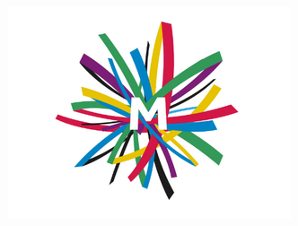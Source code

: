 <p align="center"> <img src= "https://github.com/Monoleat/monoleat.github.io/blob/main/image/mlogo.jpg"> </p>

